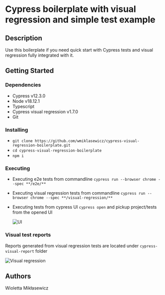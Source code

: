 # Cypress boilerplate with visual regression and simple test example


## Description

Use this boilerplate if you need quick start with Cypress tests and visual regression fully integrated with it.

## Getting Started

### Dependencies

* Cypress v12.3.0
* Node v18.12.1
* Typescript
* Cypress visual regression v1.7.0
* Git

### Installing

* ``` git clone https://github.com/wmiklasewicz/cypress-visual-regression-boilerplate.git ```
* ``` cd cypress-visual-regression-boilerplate ```
* ``` npm i ```

### Executing

* Executing e2e tests from commandline
  ``` cypress run --browser chrome --spec **/e2e/** ```
* Executing visual regression tests from commandline
  ``` cypress run --browser chrome --spec **/visual-regression/** ```
* Executing tests from cypress UI
  ``` cypress open ``` and pickup project/tests from the opened UI

  ![UI](/resources/cypressUI.png "UI")

### Visual test reports

Reports generated from visual regression tests are located under ``` cypress-visual-report ``` folder

  ![Visual regression](/resources/cypressVisualRegression.png "Visual regression")

## Authors

Wioletta Mikłasewicz  

